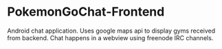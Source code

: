 # PokemonGoChat-Frontend
Android chat application. Uses google maps api to display gyms received from backend. Chat happens in a webview using freenode IRC channels.
